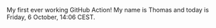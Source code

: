 My first ever working GitHub Action!
My name is Thomas and today is Friday, 6 October, 14:06 CEST. 
